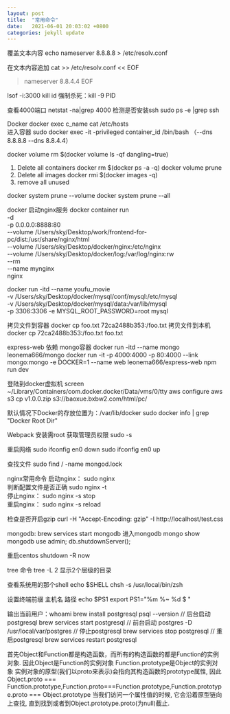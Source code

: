 ```yaml
---
layout: post
title:  "常用命令"
date:   2021-06-01 20:03:02 +0800
categories: jekyll update
---
```


覆盖文本内容
echo nameserver 8.8.8.8 > /etc/resolv.conf

在文本内容追加
cat  >> /etc/resolv.conf << EOF
>nameserver 8.8.4.4
>EOF

lsof -i:3000
kill id
强制杀死：kill -9 PID

查看4000端口
netstat -na|grep 4000
检测是否安装ssh
sudo ps -e |grep ssh

Docker 
docker exec  c_name cat /etc/hosts  
进入容器
sudo docker exec -it -privileged  container_id  /bin/bash 
（--dns 8.8.8.8 --dns 8.8.4.4）

docker volume rm $(docker volume ls -qf dangling=true)
1. Delete all containers
docker rm $(docker ps -a -q)
docker volume prune
2. Delete all images
docker rmi $(docker images -q)
3. remove all unused

docker system prune --volume
docker system prune --all





docker 启动nginx服务
docker container run \
-d \
-p 0.0.0.0:8888:80 \
--volume /Users/sky/Desktop/work/frontend-for-pc/dist:/usr/share/nginx/html \
--volume /Users/sky/Desktop/docker/nginx:/etc/nginx \
--volume /Users/sky/Desktop/docker/log:/var/log/nginx:rw \
--rm \
--name mynginx \
nginx


docker run -itd --name youfu_movie \
-v /Users/sky/Desktop/docker/mysql/conf/mysql:/etc/mysql \
-v /Users/sky/Desktop/docker/mysql/data:/var/lib/mysql \
-p 3306:3306 -e MYSQL_ROOT_PASSWORD=root mysql




拷贝文件到容器
docker cp foo.txt 72ca2488b353:/foo.txt
拷贝文件到本机
docker cp 72ca2488b353:/foo.txt foo.txt




express-web 依赖 mongo容器
docker run -itd --name mongo  leonema666/mongo
docker run -it -p 4000:4000 -p 80:4000 --link mongo:mongo -e DOCKER=1 --name web  leonema666/express-web npm run dev

登陆到docker虚拟机
screen ~/Library/Containers/com.docker.docker/Data/vms/0/tty
aws configure
aws s3 cp v1.0.0.zip s3://baoxue.bxbw2.com/html/pc/


默认情况下Docker的存放位置为：/var/lib/docker 
sudo docker info | grep "Docker Root Dir"




Webpack 安装需root 获取管理员权限
 sudo -s

重启网络
sudo ifconfig en0 down
sudo ifconfig en0 up

查找文件
sudo find / -name mongod.lock

nginx常用命令
启动nginx：
sudo nginx		
判断配置文件是否正确
sudo nginx -t		
停止nginx：
sudo nginx -s stop		
重启nginx：
sudo nginx -s reload

检查是否开启gzip
curl -H "Accept-Encoding: gzip" -I http://localhost/test.css

mongodb:
brew services start mongodb
进入mongodb
mongo
show  mongodb
use admin;
db.shutdownServer();

重启centos
shutdown -R now


tree 命令
tree -L 2     显示2个层级的目录

查看系统用的那个shell
echo $SHELL
chsh -s /usr/local/bin/zsh

设置终端前缀 主机名  路径
echo $PS1 
export PS1="%m %~ %d $ "

输出当前用户：whoami
brew install postgresql
psql --version
// 后台启动postgresql
brew services start postgresql
// 前台启动
postgres -D /usr/local/var/postgres
// 停止postgresql
brew services stop postgresql
// 重启postgresql
brew services restart postgresql

首先Object和Function都是构造函数，而所有的构造函数的都是Function的实例对象. 因此Object是Function的实例对象
Function.prototype是Object的实例对象
实例对象的原型(我们以proto来表示)会指向其构造函数的prototype属性, 因此 Object.proto === Function.prototype,Function.proto===Function.prototype,Function.prototype.proto === Object.prototype
当我们访问一个属性值的时候, 它会沿着原型链向上查找, 直到找到或者到Object.prototype.proto(为null)截止.





